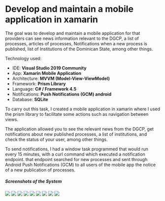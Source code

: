 # Develop and maintain a mobile application in xamarin


The goal was to develop and maintain a mobile application for
 that providers can see news information relevant to the DGCP, a list of processes, articles of processes, Notifications when a new process is published, list of Institutions of the Dominican State, among other things.

Technology used:
* IDE: **Visual Studio 2019 Community**
* App: **Xamarin Mobile Application**
* Architecture: **MVVM (Model-View-ViewModel)**
* Framework: **Prism Library**
* Language: **C# / Framework 4.5**
* Notifications: **Push Notifications (GCM) android**
* Database: **SQLite**

To carry out this task, I created a mobile application in xamarin where I used the prism library to facilitate some actions such as navigation between views.

The application allowed you to see the relevant news from the DGCP, get notifications about new published processes, a list of institutions, and check the status of your user, among other things.

To send notifications, I had a window task programmed that would run every 15 minutes, with a curl command which executed a notification endpoint. that endpoint searched for new processes and sent through Android Push Notifications (GCM) to all users of the mobile app the notice of a new publication of processes.

##### Screenshots of the System

![](Images_AppMobil/2022-06-20_19h45_08.png)
![](Images_AppMobil/2022-06-20_19h45_29.png)
![](Images_AppMobil/2022-06-20_19h45_46.png)
![](Images_AppMobil/2022-06-20_19h46_14.png)
![](Images_AppMobil/2022-06-20_19h46_39.png)
![](Images_AppMobil/2022-06-20_19h47_10.png)
![](Images_AppMobil/2022-06-20_19h47_31.png)
![](Images_AppMobil/2022-06-20_19h47_48.png)
![](Images_AppMobil/2022-06-20_19h47_58.png)
